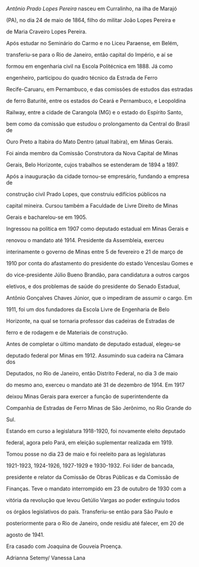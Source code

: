 

*Antônio Prado Lopes Pereira* nasceu em Curralinho, na ilha de Marajó

(PA), no dia 24 de maio de 1864, filho do militar João Lopes Pereira e

de Maria Craveiro Lopes Pereira.



Após estudar no Seminário do Carmo e no Liceu Paraense, em Belém,

transferiu-se para o Rio de Janeiro, então capital do Império, e aí se

formou em engenharia civil na Escola Politécnica em 1888. Já como

engenheiro, participou do quadro técnico da Estrada de Ferro

Recife-Caruaru, em Pernambuco, e das comissões de estudos das estradas

de ferro Baturité, entre os estados do Ceará e Pernambuco, e Leopoldina

Railway, entre a cidade de Carangola (MG) e o estado do Espírito Santo,

bem como da comissão que estudou o prolongamento da Central do Brasil de

Ouro Preto a Itabira do Mato Dentro (atual Itabira), em Minas Gerais.

Foi ainda membro da Comissão Construtora da Nova Capital de Minas

Gerais, Belo Horizonte, cujos trabalhos se estenderam de 1894 a 1897.

Após a inauguração da cidade tornou-se empresário, fundando a empresa de

construção civil Prado Lopes, que construiu edifícios públicos na

capital mineira. Cursou também a Faculdade de Livre Direito de Minas

Gerais e bacharelou-se em 1905.



Ingressou na política em 1907 como deputado estadual em Minas Gerais e

renovou o mandato até 1914. Presidente da Assembleia, exerceu

interinamente o governo de Minas entre 5 de fevereiro e 21 de março de

1910 por conta do afastamento do presidente do estado Venceslau Gomes e

do vice-presidente Júlio Bueno Brandão, para candidatura a outros cargos

eletivos, e dos problemas de saúde do presidente do Senado Estadual,

Antônio Gonçalves Chaves Júnior, que o impediram de assumir o cargo. Em

1911, foi um dos fundadores da Escola Livre de Engenharia de Belo

Horizonte, na qual se tornaria professor das cadeiras de Estradas de

ferro e de rodagem e de Materiais de construção.



Antes de completar o último mandato de deputado estadual, elegeu-se

deputado federal por Minas em 1912. Assumindo sua cadeira na Câmara dos

Deputados, no Rio de Janeiro, então Distrito Federal, no dia 3 de maio

do mesmo ano, exerceu o mandato até 31 de dezembro de 1914. Em 1917

deixou Minas Gerais para exercer a função de superintendente da

Companhia de Estradas de Ferro Minas de São Jerônimo, no Rio Grande do

Sul.



Estando em curso a legislatura 1918-1920, foi novamente eleito deputado

federal, agora pelo Pará, em eleição suplementar realizada em 1919.

Tomou posse no dia 23 de maio e foi reeleito para as legislaturas

1921-1923, 1924-1926, 1927-1929 e 1930-1932. Foi líder de bancada,

presidente e relator da Comissão de Obras Públicas e da Comissão de

Finanças. Teve o mandato interrompido em 23 de outubro de 1930 com a

vitória da revolução que levou Getúlio Vargas ao poder extinguiu todos

os órgãos legislativos do país. Transferiu-se então para São Paulo e

posteriormente para o Rio de Janeiro, onde residiu até falecer, em 20 de

agosto de 1941.



Era casado com Joaquina de Gouveia Proença.



Adrianna Setemy/ Vanessa Lana



